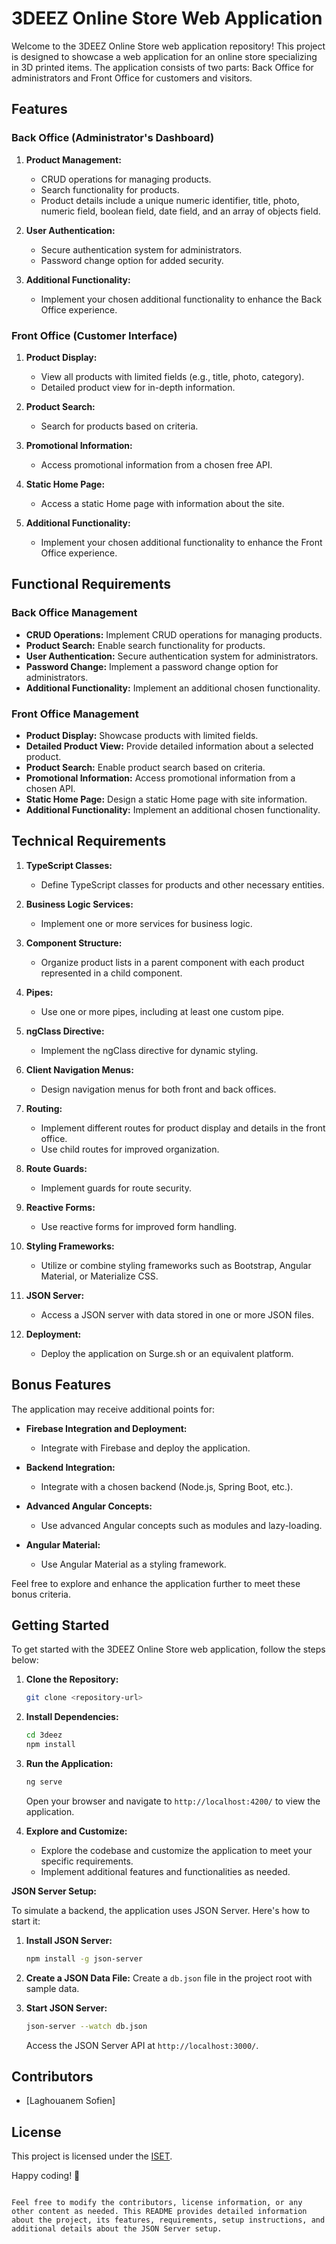 # 3DEEZ Online Store Web Application

Welcome to the 3DEEZ Online Store web application repository! This project is designed to showcase a web application for an online store specializing in 3D printed items. The application consists of two parts: Back Office for administrators and Front Office for customers and visitors.

## Features

### Back Office (Administrator's Dashboard)

1. **Product Management:**
   - CRUD operations for managing products.
   - Search functionality for products.
   - Product details include a unique numeric identifier, title, photo, numeric field, boolean field, date field, and an array of objects field.

2. **User Authentication:**
   - Secure authentication system for administrators.
   - Password change option for added security.

3. **Additional Functionality:**
   - Implement your chosen additional functionality to enhance the Back Office experience.

### Front Office (Customer Interface)

1. **Product Display:**
   - View all products with limited fields (e.g., title, photo, category).
   - Detailed product view for in-depth information.

2. **Product Search:**
   - Search for products based on criteria.

3. **Promotional Information:**
   - Access promotional information from a chosen free API.

4. **Static Home Page:**
   - Access a static Home page with information about the site.

5. **Additional Functionality:**
   - Implement your chosen additional functionality to enhance the Front Office experience.

## Functional Requirements

### Back Office Management

- **CRUD Operations:** Implement CRUD operations for managing products.
- **Product Search:** Enable search functionality for products.
- **User Authentication:** Secure authentication system for administrators.
- **Password Change:** Implement a password change option for administrators.
- **Additional Functionality:** Implement an additional chosen functionality.

### Front Office Management

- **Product Display:** Showcase products with limited fields.
- **Detailed Product View:** Provide detailed information about a selected product.
- **Product Search:** Enable product search based on criteria.
- **Promotional Information:** Access promotional information from a chosen API.
- **Static Home Page:** Design a static Home page with site information.
- **Additional Functionality:** Implement an additional chosen functionality.

## Technical Requirements

1. **TypeScript Classes:**
   - Define TypeScript classes for products and other necessary entities.

2. **Business Logic Services:**
   - Implement one or more services for business logic.

3. **Component Structure:**
   - Organize product lists in a parent component with each product represented in a child component.

4. **Pipes:**
   - Use one or more pipes, including at least one custom pipe.

5. **ngClass Directive:**
   - Implement the ngClass directive for dynamic styling.

6. **Client Navigation Menus:**
   - Design navigation menus for both front and back offices.

7. **Routing:**
   - Implement different routes for product display and details in the front office.
   - Use child routes for improved organization.

8. **Route Guards:**
   - Implement guards for route security.

9. **Reactive Forms:**
   - Use reactive forms for improved form handling.

10. **Styling Frameworks:**
    - Utilize or combine styling frameworks such as Bootstrap, Angular Material, or Materialize CSS.

11. **JSON Server:**
    - Access a JSON server with data stored in one or more JSON files.

12. **Deployment:**
    - Deploy the application on Surge.sh or an equivalent platform.

## Bonus Features

The application may receive additional points for:

- **Firebase Integration and Deployment:**
  - Integrate with Firebase and deploy the application.

- **Backend Integration:**
  - Integrate with a chosen backend (Node.js, Spring Boot, etc.).

- **Advanced Angular Concepts:**
  - Use advanced Angular concepts such as modules and lazy-loading.

- **Angular Material:**
  - Use Angular Material as a styling framework.

Feel free to explore and enhance the application further to meet these bonus criteria.

## Getting Started

To get started with the 3DEEZ Online Store web application, follow the steps below:

1. **Clone the Repository:**
   ```bash
   git clone <repository-url>
   ```

2. **Install Dependencies:**
   ```bash
   cd 3deez
   npm install
   ```

3. **Run the Application:**
   ```bash
   ng serve
   ```

   Open your browser and navigate to `http://localhost:4200/` to view the application.

4. **Explore and Customize:**
   - Explore the codebase and customize the application to meet your specific requirements.
   - Implement additional features and functionalities as needed.

**JSON Server Setup:**

To simulate a backend, the application uses JSON Server. Here's how to start it:

1. **Install JSON Server:**
   ```bash
   npm install -g json-server
   ```

2. **Create a JSON Data File:**
   Create a `db.json` file in the project root with sample data.

3. **Start JSON Server:**
   ```bash
   json-server --watch db.json
   ```

   Access the JSON Server API at `http://localhost:3000/`.

## Contributors

- [Laghouanem Sofien]


## License

This project is licensed under the [ISET](LICENSE).



Happy coding! 🚀
```

Feel free to modify the contributors, license information, or any other content as needed. This README provides detailed information about the project, its features, requirements, setup instructions, and additional details about the JSON Server setup.